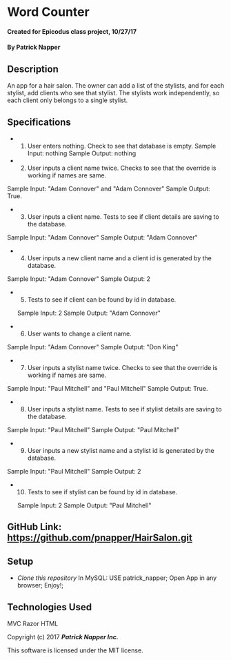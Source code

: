 # Word Counter

 #### Created for Epicodus class project, 10/27/17

 #### By **Patrick Napper**

 ## Description

 An app for a hair salon. The owner can add a list of the stylists, and for each stylist, add clients who see that stylist. The stylists work independently, so each client only belongs to a single stylist.

 ## Specifications

 * 1. User enters nothing. Check to see that database is empty.
  Sample Input: nothing
  Sample Output: nothing

 * 2. User inputs a client name twice. Checks to see that the override is working if names are same.

  Sample Input: "Adam Connover" and "Adam Connover"
  Sample Output: True.

 * 3. User inputs a client name. Tests to see if client details are saving to the database.

  Sample Input: "Adam Connover"
  Sample Output: "Adam Connover"

 * 4. User inputs a new client name and a client id is generated by the database.

  Sample Input: "Adam Connover"
  Sample Output: 2

 * 5. Tests to see if client can be found by id in database.

   Sample Input: 2
   Sample Output: "Adam Connover"

 * 6. User wants to change a client name.

 Sample Input: "Adam Connover"
 Sample Output: "Don King"

 * 7. User inputs a stylist name twice. Checks to see that the override is working if names are same.

  Sample Input: "Paul Mitchell" and "Paul Mitchell"
  Sample Output: True.

 * 8. User inputs a stylist name. Tests to see if stylist details are saving to the database.

  Sample Input: "Paul Mitchell"
  Sample Output: "Paul Mitchell"

 * 9. User inputs a new stylist name and a stylist id is generated by the database.

  Sample Input: "Paul Mitchell"
  Sample Output: 2

 * 10. Tests to see if stylist can be found by id in database.

   Sample Input: 2
   Sample Output: "Paul Mitchell"

 ## GitHub Link: https://github.com/pnapper/HairSalon.git

 ## Setup

 * _Clone this repository_
 In MySQL:
 USE patrick_napper;
 Open App in any browser;
 Enjoy!;

 ## Technologies Used

 MVC
 Razor
 HTML


 Copyright (c) 2017 **_Patrick Napper Inc._**

 This software is licensed under the MIT license.
